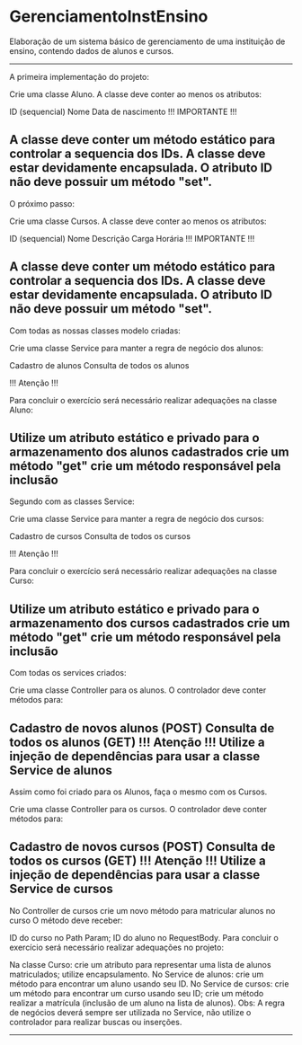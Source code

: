 # GerenciamentoInstEnsino
Elaboração de um sistema básico de gerenciamento de uma instituição de ensino, contendo dados de alunos e cursos.

-----------------------------------------------------------------------------------------------------------------

A primeira implementação do projeto:

Crie uma classe Aluno.
A classe deve conter ao menos os atributos:

ID (sequencial)
Nome
Data de nascimento
!!! IMPORTANTE !!!

A classe deve conter um método estático para controlar a sequencia dos IDs.
A classe deve estar devidamente encapsulada.
O atributo ID não deve possuir um método "set".
-----------------------------------------------------------------------------------------------------------------

O próximo passo:

Crie uma classe Cursos.
A classe deve conter ao menos os atributos:

ID (sequencial)
Nome
Descrição
Carga Horária
!!! IMPORTANTE !!!

A classe deve conter um método estático para controlar a sequencia dos IDs.
A classe deve estar devidamente encapsulada.
O atributo ID não deve possuir um método "set".
-----------------------------------------------------------------------------------------------------------------

Com todas as nossas classes modelo criadas:

Crie uma classe Service para manter a regra de negócio dos alunos:

Cadastro de alunos
Consulta de todos os alunos
‌

!!! Atenção !!!

Para concluir o exercício será necessário realizar adequações na classe Aluno:

Utilize um atributo estático e privado para o armazenamento dos alunos cadastrados
crie um método "get"
crie um método responsável pela inclusão
-----------------------------------------------------------------------------------------------------------------

Segundo com as classes Service:

Crie uma classe Service para manter a regra de negócio dos cursos:

Cadastro de cursos
Consulta de todos os cursos
‌

!!! Atenção !!!

Para concluir o exercício será necessário realizar adequações na classe Curso:

Utilize um atributo estático e privado para o armazenamento dos cursos cadastrados
crie um método "get"
crie um método responsável pela inclusão
-----------------------------------------------------------------------------------------------------------------

Com todas os services criados:

Crie uma classe Controller para os alunos.
O controlador deve conter métodos para:

Cadastro de novos alunos (POST)
Consulta de todos os alunos (GET)
!!! Atenção !!!
Utilize a injeção de dependências para usar a classe Service de alunos
-----------------------------------------------------------------------------------------------------------------

Assim como foi criado para os Alunos, faça o mesmo com os Cursos.

Crie uma classe Controller para os cursos.
O controlador deve conter métodos para:

Cadastro de novos cursos (POST)
Consulta de todos os cursos (GET)
!!! Atenção !!!
Utilize a injeção de dependências para usar a classe Service de cursos
-----------------------------------------------------------------------------------------------------------------

No Controller de cursos crie um novo método para matricular alunos no curso
O método deve receber:

ID do curso no Path Param;
ID do aluno no RequestBody.
Para concluir o exercício será necessário realizar adequações no projeto:

Na classe Curso:
crie um atributo para representar uma lista de alunos matriculados;
utilize encapsulamento.
No Service de alunos:
crie um método para encontrar um aluno usando seu ID.
No Service de cursos:
crie um método para encontrar um curso usando seu ID;
crie um método realizar a matrícula (inclusão de um aluno na lista de alunos).
Obs: A regra de negócios deverá sempre ser utilizada no Service, não utilize o controlador para realizar buscas ou inserções.

-----------------------------------------------------------------------------------------------------------------
